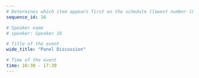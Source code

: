 ```yaml
---
# Determines which item appears first on the schedule (lowest number (0) appears first)
sequence_id: 16

# Speaker name
# speaker: Speaker 10

# Title of the event
wide_title: "Panel Discussion"

# Time of the event
time: 16:30 - 17:30
---
```

